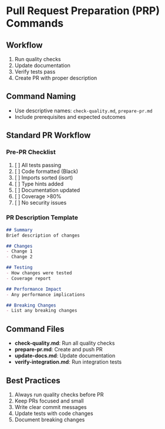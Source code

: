 # Pull Request Preparation (PRP) Commands

## Workflow
1. Run quality checks
2. Update documentation
3. Verify tests pass
4. Create PR with proper description

## Command Naming
- Use descriptive names: `check-quality.md`, `prepare-pr.md`
- Include prerequisites and expected outcomes

## Standard PR Workflow

### Pre-PR Checklist
1. [ ] All tests passing
2. [ ] Code formatted (Black)
3. [ ] Imports sorted (isort)
4. [ ] Type hints added
5. [ ] Documentation updated
6. [ ] Coverage >80%
7. [ ] No security issues

### PR Description Template
```markdown
## Summary
Brief description of changes

## Changes
- Change 1
- Change 2

## Testing
- How changes were tested
- Coverage report

## Performance Impact
- Any performance implications

## Breaking Changes
- List any breaking changes
```

## Command Files
- **check-quality.md**: Run all quality checks
- **prepare-pr.md**: Create and push PR
- **update-docs.md**: Update documentation
- **verify-integration.md**: Run integration tests

## Best Practices
1. Always run quality checks before PR
2. Keep PRs focused and small
3. Write clear commit messages
4. Update tests with code changes
5. Document breaking changes